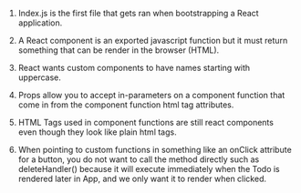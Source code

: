 1) Index.js is the first file that gets ran when bootstrapping a React application.

2) A React component is an exported javascript function but it must return something that can be render in the browser (HTML).

3) React wants custom components to have names starting with uppercase.

4) Props allow you to accept in-parameters on a component function that come in from the component function html tag attributes.

5) HTML Tags used in component functions are still react components even though they look like plain html tags.

6) When pointing to custom functions in something like an onClick attribute for a button, you do not want to call the method directly such as deleteHandler() because it will execute immediately when the Todo is rendered later in App, and we only want it to render when clicked.